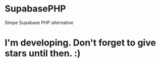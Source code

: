 # SupabasePHP
Simpe Supabase PHP alternative

# I'm developing. Don't forget to give stars until then. :)
